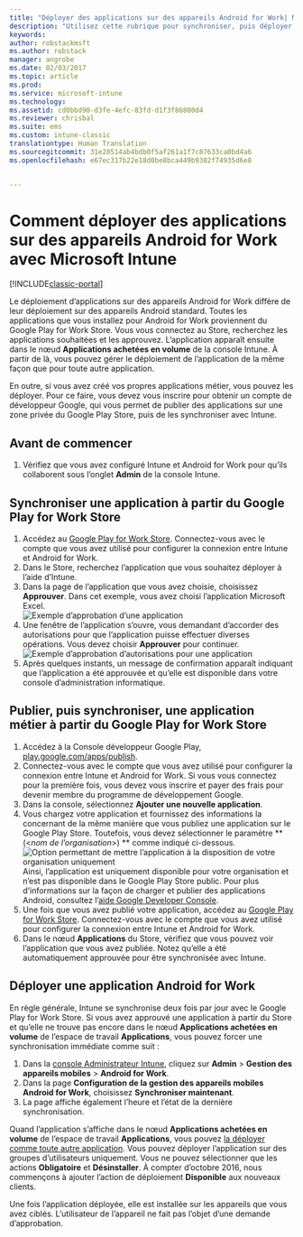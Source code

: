 ```yaml
---
title: "Déployer des applications sur des appareils Android for Work| Microsoft Docs"
description: "Utilisez cette rubrique pour synchroniser, puis déployer des applications sur des appareils Android for Work à partir du Google Play for Work Store."
keywords: 
author: robstackmsft
ms.author: robstack
manager: angrobe
ms.date: 02/03/2017
ms.topic: article
ms.prod: 
ms.service: microsoft-intune
ms.technology: 
ms.assetid: cd0bbd90-d3fe-4efc-83fd-d1f3f86800d4
ms.reviewer: chrisbal
ms.suite: ems
ms.custom: intune-classic
translationtype: Human Translation
ms.sourcegitcommit: 31e28514ab4bdb0f5af261a1f7c87633ca0bd4a6
ms.openlocfilehash: e67ec317b22e18d0be8bca449b9382f74935d6e8


---
```


# <a name="how-to-deploy-apps-to-android-for-work-devices-with-intune"></a>Comment déployer des applications sur des appareils Android for Work avec Microsoft Intune

[!INCLUDE[classic-portal](../includes/classic-portal.md)]

Le déploiement d’applications sur des appareils Android for Work diffère de leur déploiement sur des appareils Android standard. Toutes les applications que vous installez pour Android for Work proviennent du Google Play for Work Store. Vous vous connectez au Store, recherchez les applications souhaitées et les approuvez.
L’application apparaît ensuite dans le nœud **Applications achetées en volume** de la console Intune. À partir de là, vous pouvez gérer le déploiement de l’application de la même façon que pour toute autre application.

En outre, si vous avez créé vos propres applications métier, vous pouvez les déployer. Pour ce faire, vous devez vous inscrire pour obtenir un compte de développeur Google, qui vous permet de publier des applications sur une zone privée du Google Play Store, puis de les synchroniser avec Intune.

## <a name="before-you-start"></a>Avant de commencer

1. Vérifiez que vous avez configuré Intune et Android for Work pour qu’ils collaborent sous l’onglet **Admin** de la console Intune.

## <a name="synchronize-an-app-from-the-google-play-for-work-store"></a>Synchroniser une application à partir du Google Play for Work Store


1. Accédez au [Google Play for Work Store](https://play.google.com/work). Connectez-vous avec le compte que vous avez utilisé pour configurer la connexion entre Intune et Android for Work.
2. Dans le Store, recherchez l’application que vous souhaitez déployer à l’aide d’Intune.
3. Dans la page de l’application que vous avez choisie, choisissez **Approuver**. Dans cet exemple, vous avez choisi l’application Microsoft Excel.<br>
  ![Exemple d’approbation d’une application](media/approve.png)
4. Une fenêtre de l’application s’ouvre, vous demandant d’accorder des autorisations pour que l’application puisse effectuer diverses opérations. Vous devez choisir **Approuver** pour continuer.<br>
  ![Exemple d’approbation d’autorisations pour une application](media/approve-app-permissions.png)
5. Après quelques instants, un message de confirmation apparaît indiquant que l’application a été approuvée et qu’elle est disponible dans votre console d’administration informatique.

## <a name="publish-then-synchronize-a-line-of-business-app-from-the-google-play-for-work-store"></a>Publier, puis synchroniser, une application métier à partir du Google Play for Work Store

1. Accédez à la Console développeur Google Play, [play.google.com/apps/publish](https://play.google.com/apps/publish).
2. Connectez-vous avec le compte que vous avez utilisé pour configurer la connexion entre Intune et Android for Work. Si vous vous connectez pour la première fois, vous devez vous inscrire et payer des frais pour devenir membre du programme de développement Google.
3. Dans la console, sélectionnez **Ajouter une nouvelle application**.
4. Vous chargez votre application et fournissez des informations la concernant de la même manière que vous publiez une application sur le Google Play Store. Toutefois, vous devez sélectionner le paramètre **(<*nom de l’organisation*>) ** comme indiqué ci-dessous.<br>
  ![Option permettant de mettre l’application à la disposition de votre organisation uniquement](media/restrict.png)<br>
Ainsi, l’application est uniquement disponible pour votre organisation et n’est pas disponible dans le Google Play Store public.
Pour plus d’informations sur la façon de charger et publier des applications Android, consultez l’[aide Google Developer Console](https://support.google.com/googleplay/android-developer/answer/113469).
5. Une fois que vous avez publié votre application, accédez au [Google Play for Work Store](https://play.google.com/work). Connectez-vous avec le compte que vous avez utilisé pour configurer la connexion entre Intune et Android for Work.
6. Dans le nœud **Applications** du Store, vérifiez que vous pouvez voir l’application que vous avez publiée. Notez qu’elle a été automatiquement approuvée pour être synchronisée avec Intune.

## <a name="deploy-an-android-for-work-app"></a>Déployer une application Android for Work

En règle générale, Intune se synchronise deux fois par jour avec le Google Play for Work Store. Si vous avez approuvé une application à partir du Store et qu’elle ne trouve pas encore dans le nœud **Applications achetées en volume** de l’espace de travail **Applications**, vous pouvez forcer une synchronisation immédiate comme suit :

1. Dans la [console Administrateur Intune](https://manage.microsoft.com), cliquez sur **Admin** > **Gestion des appareils mobiles** > **Android for Work**.
2. Dans la page **Configuration de la gestion des appareils mobiles Android for Work**, choisissez **Synchroniser maintenant**.
3. La page affiche également l’heure et l’état de la dernière synchronisation.

Quand l’application s’affiche dans le nœud **Applications achetées en volume** de l’espace de travail **Applications**, vous pouvez [la déployer comme toute autre application](deploy-apps-in-microsoft-intune.md). Vous pouvez déployer l’application sur des groupes d’utilisateurs uniquement. Vous ne pouvez sélectionner que les actions **Obligatoire** et **Désinstaller**. À compter d’octobre 2016, nous commençons à ajouter l’action de déploiement **Disponible** aux nouveaux clients.

Une fois l’application déployée, elle est installée sur les appareils que vous avez ciblés. L’utilisateur de l’appareil ne fait pas l’objet d’une demande d’approbation.



<!--HONumber=Feb17_HO1-->



